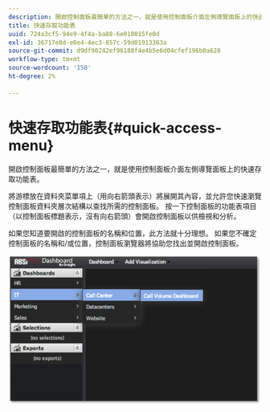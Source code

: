 ```yaml
---
description: 開啟控制面板最簡單的方法之一，就是使用控制面板介面左側導覽面板上的快速存取功能表。
title: 快速存取功能表
uuid: 724a3cf5-94e9-4f4a-ba88-6e010015fe0d
exl-id: 36717e0d-e0e4-4ec3-857c-59d01913363a
source-git-commit: d9df90242ef96188f4e4b5e6d04cfef196b0a628
workflow-type: tm+mt
source-wordcount: '150'
ht-degree: 2%

---
```


# 快速存取功能表{#quick-access-menu}

開啟控制面板最簡單的方法之一，就是使用控制面板介面左側導覽面板上的快速存取功能表。

將游標放在資料夾菜單項上（用向右箭頭表示）將展開其內容，並允許您快速瀏覽控制面板資料夾層次結構以查找所需的控制面板。 按一下控制面板的功能表項目（以控制面板標題表示，沒有向右箭頭）會開啟控制面板以供檢視和分析。

如果您知道要開啟的控制面板的名稱和位置，此方法就十分理想。 如果您不確定控制面板的名稱和/或位置，控制面板瀏覽器將協助您找出並開啟控制面板。

![](assets/quick_access_menu.png)
